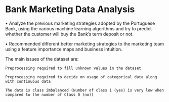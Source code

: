 # Bank Marketing Data Analysis
 •	Analyze the previous marketing strategies adopted by the Portuguese Bank, using the various machine learning algorithms and try to predict whether the customer will buy the Bank’s term deposit or not.
 
•	Recommended different better marketing strategies to the marketing team using a feature importance maps and business intuition.

The main issues of the dataset are:

    Preprocessing required to fill unknown values in the dataset

    Preprocessing required to decide on usage of categorical data along with continuous data

    The data is class imbalanced (Number of class 1 (yes) is very low when compared to the number of Class 0 (no))



